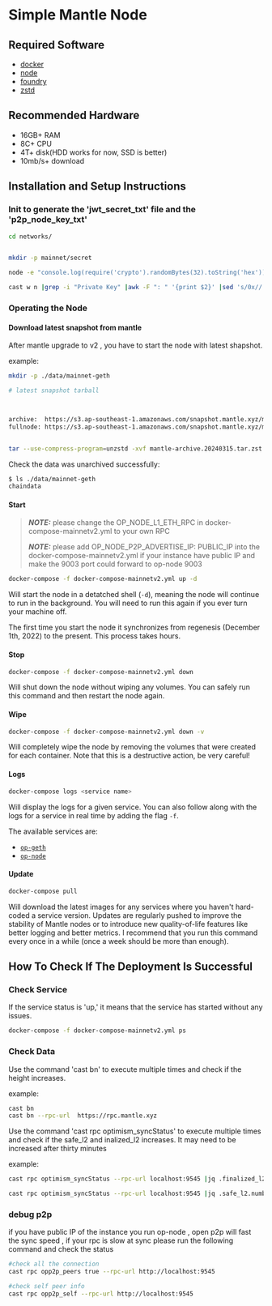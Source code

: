 # Simple Mantle Node

## Required Software

- [docker](https://docs.docker.com/engine/install/)
- [node](https://nodejs.org/en/download/)
- [foundry](https://github.com/foundry-rs/foundry/releases)
- [zstd](https://github.com/facebook/zstd)

## Recommended Hardware

- 16GB+ RAM
- 8C+ CPU
- 4T+ disk(HDD works for now, SSD is better)
- 10mb/s+ download

## Installation and Setup Instructions


### Init to generate the 'jwt_secret_txt' file and the 'p2p_node_key_txt'

```sh
cd networks/


mkdir -p mainnet/secret

node -e "console.log(require('crypto').randomBytes(32).toString('hex'))" > mainnet/secret/jwt_secret_txt

cast w n |grep -i "Private Key" |awk -F ": " '{print $2}' |sed 's/0x//' > mainnet/secret/p2p_node_key_txt
```

### Operating the Node

#### Download latest snapshot from mantle 

After mantle upgrade to v2 , you have to start the node with latest shapshot.

example: 

```sh 
mkdir -p ./data/mainnet-geth

# latest snapshot tarball 



archive:  https://s3.ap-southeast-1.amazonaws.com/snapshot.mantle.xyz/mantle-archive.20240315.tar.zst
fullnode: https://s3.ap-southeast-1.amazonaws.com/snapshot.mantle.xyz/mantle-fullnode.20240315.tar.zst


tar --use-compress-program=unzstd -xvf mantle-archive.20240315.tar.zst -C /home/ssm-user/git/networks/data/mainnet-geth

```

Check the data was unarchived successfully: 
```sh 
$ ls ./data/mainnet-geth
chaindata 
```

#### Start
> **_NOTE:_**  please change  the OP_NODE_L1_ETH_RPC in docker-compose-mainnetv2.yml to your own RPC
> 
> **_NOTE:_**  please add OP_NODE_P2P_ADVERTISE_IP: PUBLIC_IP into the docker-compose-mainnetv2.yml if your instance have public IP and make the 9003 port could forward to op-node 9003

```sh
docker-compose -f docker-compose-mainnetv2.yml up -d 
```

Will start the node in a detatched shell (`-d`), meaning the node will continue to run in the background.
You will need to run this again if you ever turn your machine off.

The first time you start the node it synchronizes from regenesis (December 1th, 2022) to the present.
This process takes hours.

#### Stop

```sh
docker-compose -f docker-compose-mainnetv2.yml down

```

Will shut down the node without wiping any volumes.
You can safely run this command and then restart the node again.

#### Wipe

```sh
docker-compose -f docker-compose-mainnetv2.yml down -v
```

Will completely wipe the node by removing the volumes that were created for each container.
Note that this is a destructive action, be very careful!

#### Logs

```sh
docker-compose logs <service name>
```

Will display the logs for a given service.
You can also follow along with the logs for a service in real time by adding the flag `-f`.

The available services are:
- [`op-geth`](#mantle-node)
- [`op-node`](#mantle-node)


#### Update

```sh
docker-compose pull
```

Will download the latest images for any services where you haven't hard-coded a service version.
Updates are regularly pushed to improve the stability of Mantle nodes or to introduce new quality-of-life features like better logging and better metrics.
I recommend that you run this command every once in a while (once a week should be more than enough).

## How To Check If The Deployment Is Successful

### Check Service

If the service status is 'up,' it means that the service has started without any issues.

```sh
docker-compose -f docker-compose-mainnetv2.yml ps
```

### Check Data

Use the command 'cast bn' to execute multiple times and check if the height increases.

example: 

```sh
cast bn
cast bn --rpc-url  https://rpc.mantle.xyz 
```

Use the command 'cast rpc optimism_syncStatus' to execute multiple times and check if the safe_l2 and inalized_l2 increases.
It may need to be increased after thirty minutes

example: 

```sh
cast rpc optimism_syncStatus --rpc-url localhost:9545 |jq .finalized_l2.number

cast rpc optimism_syncStatus --rpc-url localhost:9545 |jq .safe_l2.number
```

### debug p2p 

if you have public IP of the instance you run op-node , open p2p will fast the sync speed , if your rpc is slow at sync please run the following command and check the status 

```sh
#check all the connection 
cast rpc opp2p_peers true --rpc-url http://localhost:9545

#check self peer info 
cast rpc opp2p_self --rpc-url http://localhost:9545

``` 